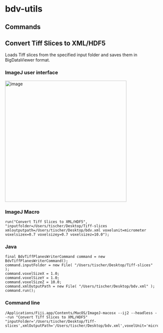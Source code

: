 # bdv-utils


## Commands

## Convert Tiff Slices to XML/HDF5

Loads Tiff slices from the specified input folder and saves them in BigDataViewer format.

### ImageJ user interface

<img width="400" alt="image" src="https://user-images.githubusercontent.com/2157566/67705500-67f5bc80-f9b7-11e9-88c6-df99310166b3.png">

### ImageJ Macro

```
run("Convert Tiff Slices to XML/HDF5", "inputfolder=/Users/tischer/Desktop/Tiff-slices xmloutputpath=/Users/tischer/Desktop/bdv.xml voxelunit=micrometer voxelsizex=0.7 voxelsizey=0.7 voxelsizez=10.0");
```

### Java

```
final BdvTiffPlanesWriterCommand command = new BdvTiffPlanesWriterCommand();
command.inputFolder = new File( "/Users/tischer/Desktop/Tiff-slices" );
command.voxelSizeX = 1.0;
command.voxelSizeY = 1.0;
command.voxelSizeZ = 10.0;
command.xmlOutputPath = new File( "/Users/tischer/Desktop/bdv.xml" );
command.run();
```

### Command line

```
/Applications/Fiji.app/Contents/MacOS/ImageJ-macosx --ij2 --headless --run "Convert Tiff Slices to XML/HDF5" "inputFolder='/Users/tischer/Desktop/Tiff-slices',xmlOutputPath='/Users/tischer/Desktop/bdv.xml',voxelUnit='micrometer',voxelSizeX='0.7',voxelSizeY='0.7',voxelSizeZ='10.0'"
```
